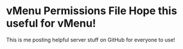 # vMenu Permissions File Hope this useful for vMenu!
This is me posting helpful server stuff on GitHub for everyone to use!
